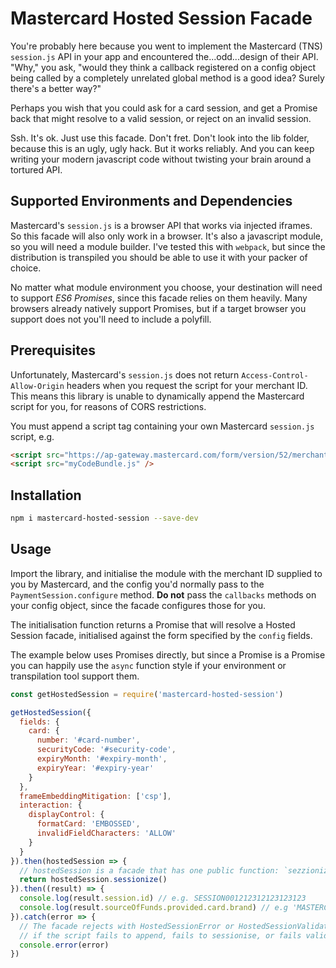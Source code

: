 # Mastercard Hosted Session Facade

You're probably here because you went to implement the Mastercard (TNS)
`session.js` API in your app and encountered the...odd...design of their API.
"Why," you ask, "would they think a callback registered on a config object
being called by a completely unrelated global method is a good idea? Surely
there's a better way?"

Perhaps you wish that you could ask for a card session, and get a Promise back
that might resolve to a valid session, or reject on an invalid session.

Ssh. It's ok. Just use this facade. Don't fret. Don't look into the lib folder,
because this is an ugly, ugly hack. But it works reliably. And you can keep
writing your modern javascript code without twisting your brain around a
tortured API.

## Supported Environments and Dependencies

Mastercard's `session.js` is a browser API that works via injected iframes. So
this facade will also only work in a browser. It's also a javascript module,
so you will need a module builder. I've tested this with `webpack`, but since
the distribution is transpiled you should be able to use it with your packer
of choice.

No matter what module environment you choose, your destination will need to
support *ES6 Promises*, since this facade relies on them heavily. Many browsers
already natively support Promises, but if a target browser you support does not
you'll need to include a polyfill.

## Prerequisites

Unfortunately, Mastercard's `session.js` does not return `Access-Control-Allow-Origin`
headers when you request the script for your merchant ID. This means this library is
unable to dynamically append the Mastercard script for you, for reasons of CORS restrictions.

You must append a script tag containing your own Mastercard `session.js` script, e.g.

```html
<script src="https://ap-gateway.mastercard.com/form/version/52/merchant/<MERCHANT_ID>/session.js" />
<script src="myCodeBundle.js" />
```

## Installation

```bash
npm i mastercard-hosted-session --save-dev
```

## Usage

Import the library, and initialise the module with the merchant ID supplied
to you by Mastercard, and the config you'd normally pass to the
`PaymentSession.configure` method. **Do not** pass the `callbacks` methods
on your config object, since the facade configures those for you.

The initialisation function returns a Promise that will resolve a Hosted
Session facade, initialised against the form specified by the `config` fields.

The example below uses Promises directly, but since a Promise is a Promise you
can happily use the `async` function style if your environment or transpilation
tool support them. 

```javascript
const getHostedSession = require('mastercard-hosted-session')

getHostedSession({
  fields: {
    card: {
      number: '#card-number',
      securityCode: '#security-code',
      expiryMonth: '#expiry-month',
      expiryYear: '#expiry-year'
    }
  },
  frameEmbeddingMitigation: ['csp'],
  interaction: {
    displayControl: {
      formatCard: 'EMBOSSED',
      invalidFieldCharacters: 'ALLOW'
    }
  }
}).then(hostedSession => {
  // hostedSession is a facade that has one public function: `sezzionize`
  return hostedSession.sessionize()
}).then((result) => {
  console.log(result.session.id) // e.g. SESSION001212312123123123
  console.log(result.sourceOfFunds.provided.card.brand) // e.g 'MASTERCARD'
}).catch(error => {
  // The facade rejects with HostedSessionError or HostedSessionValidationError
  // if the script fails to append, fails to sessionise, or fails validation.
  console.error(error)
})
```
